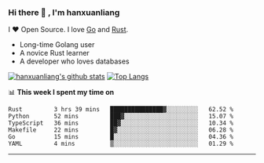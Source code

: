 ### Hi there 👋 , I'm hanxuanliang

<!--
**hanxuanliang/hanxuanliang** is a ✨ _special_ ✨ repository because its `README.md` (this file) appears on your GitHub profile.

Here are some ideas to get you started:

- 🔭 I’m currently working on ...
- 🌱 I’m currently learning ...
- 👯 I’m looking to collaborate on ...
- 🤔 I’m looking for help with ...
- 💬 Ask me about ...
- 📫 How to reach me: ...
- 😄 Pronouns: ...
- ⚡ Fun fact: ...
-->
I ❤ Open Source. I love [Go](https://golang.org) and [Rust](https://www.rust-lang.org/zh-CN/).

* Long-time Golang user
* A novice Rust learner
* A developer who loves databases

[![hanxuanliang's github stats](https://github-readme-stats.vercel.app/api/top-langs/?username=hanxuanliang&hide=html)](https://github.com/anuraghazra/github-readme-stats)
[![Top Langs](https://github-readme-stats.vercel.app/api?username=hanxuanliang&show_icons=true&count_private=true&line_height=40)](https://github.com/anuraghazra/github-readme-stats)

📊 **This week I spent my time on**
<!--START_SECTION:waka-->

```text
Rust         3 hrs 39 mins   ███████████████▓░░░░░░░░░   62.52 %
Python       52 mins         ███▓░░░░░░░░░░░░░░░░░░░░░   15.07 %
TypeScript   36 mins         ██▓░░░░░░░░░░░░░░░░░░░░░░   10.34 %
Makefile     22 mins         █▓░░░░░░░░░░░░░░░░░░░░░░░   06.28 %
Go           15 mins         █░░░░░░░░░░░░░░░░░░░░░░░░   04.36 %
YAML         4 mins          ▒░░░░░░░░░░░░░░░░░░░░░░░░   01.29 %
```

<!--END_SECTION:waka-->

***
